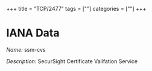 +++
title = "TCP/2477"
tags = [""]
categories = [""]
+++

# IANA Data

_Name:_ ssm-cvs

_Description:_ SecurSight Certificate Valifation Service

